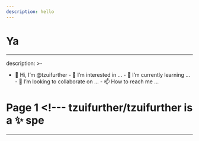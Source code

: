 ```yaml
---
description: hello
---
```


# Ya

---
description: >-
  - 👋 Hi, I’m @tzuifurther - 👀 I’m interested in ... - 🌱 I’m currently
  learning ... - 💞️ I’m looking to collaborate on ... - 📫 How to reach me ...
  # Page 1  <!--- tzuifurther/tzuifurther is a ✨ spe
---
